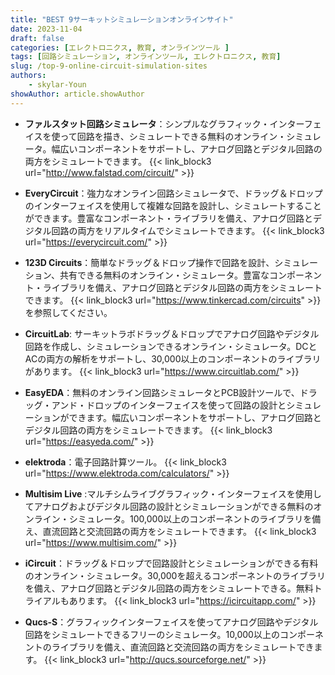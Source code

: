 ```yaml
---
title: "BEST 9サーキットシミュレーションオンラインサイト"
date: 2023-11-04
draft: false
categories: [エレクトロニクス, 教育, オンラインツール ]
tags: [回路シミュレーション, オンラインツール, エレクトロニクス, 教育]
slug: /top-9-online-circuit-simulation-sites
authors:
    - skylar-Youn
showAuthor: article.showAuthor
---
```



- **ファルスタット回路シミュレータ**：シンプルなグラフィック・インターフェイスを使って回路を描き、シミュレートできる無料のオンライン・シミュレータ。幅広いコンポーネントをサポートし、アナログ回路とデジタル回路の両方をシミュレートできます。
{{< link_block3 url="http://www.falstad.com/circuit/"  >}}

- **EveryCircuit**：強力なオンライン回路シミュレータで、ドラッグ＆ドロップのインターフェイスを使用して複雑な回路を設計し、シミュレートすることができます。豊富なコンポーネント・ライブラリを備え、アナログ回路とデジタル回路の両方をリアルタイムでシミュレートできます。
{{< link_block3 url="https://everycircuit.com/"  >}}

- **123D Circuits**：簡単なドラッグ＆ドロップ操作で回路を設計、シミュレーション、共有できる無料のオンライン・シミュレータ。豊富なコンポーネント・ライブラリを備え、アナログ回路とデジタル回路の両方をシミュレートできます。
{{< link_block3 url="https://www.tinkercad.com/circuits" >}} を参照してください。

- **CircuitLab**: サーキットラボドラッグ＆ドロップでアナログ回路やデジタル回路を作成し、シミュレーションできるオンライン・シミュレータ。DCとACの両方の解析をサポートし、30,000以上のコンポーネントのライブラリがあります。
{{< link_block3 url="https://www.circuitlab.com/"  >}}
- **EasyEDA**：無料のオンライン回路シミュレータとPCB設計ツールで、ドラッグ・アンド・ドロップのインターフェイスを使って回路の設計とシミュレーションができます。幅広いコンポーネントをサポートし、アナログ回路とデジタル回路の両方をシミュレートできます。
{{< link_block3 url="https://easyeda.com/"  >}}
- **elektroda**：電子回路計算ツール。
{{< link_block3 url="https://www.elektroda.com/calculators/"  >}}

- **Multisim Live** :マルチシムライブグラフィック・インターフェイスを使用してアナログおよびデジタル回路の設計とシミュレーションができる無料のオンライン・シミュレータ。100,000以上のコンポーネントのライブラリを備え、直流回路と交流回路の両方をシミュレートできます。
{{< link_block3 url="https://www.multisim.com/"  >}}

- **iCircuit**：ドラッグ＆ドロップで回路設計とシミュレーションができる有料のオンライン・シミュレータ。30,000を超えるコンポーネントのライブラリを備え、アナログ回路とデジタル回路の両方をシミュレートできる。無料トライアルもあります。
{{< link_block3 url="https://icircuitapp.com/"  >}}

- **Qucs-S**：グラフィックインターフェイスを使ってアナログ回路やデジタル回路をシミュレートできるフリーのシミュレータ。10,000以上のコンポーネントのライブラリを備え、直流回路と交流回路の両方をシミュレートできます。
{{< link_block3 url="http://qucs.sourceforge.net/"  >}}

